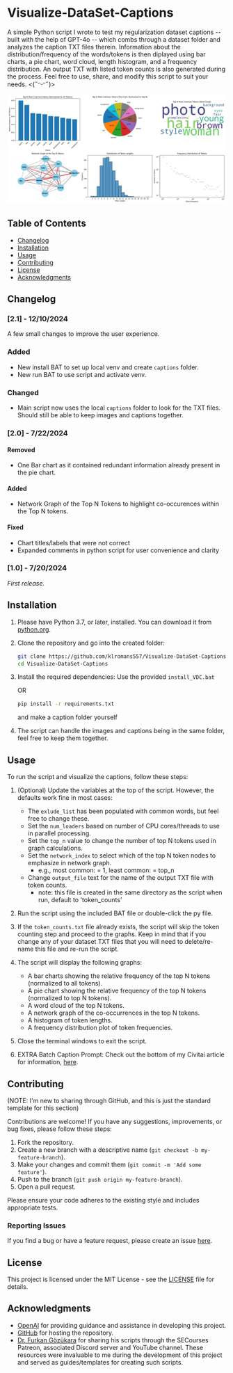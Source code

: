 # Visualize-DataSet-Captions
A simple Python script I wrote to test my regularization dataset captions -- built with the help of GPT-4o -- which combs through a dataset folder and analyzes the caption TXT files therein. Information about the distribution/frequency of the words/tokens is then diplayed using bar charts, a pie chart, word cloud, length histogram, and a frequency distribution. An output TXT with listed token counts is also generated during the process. Feel free to use, share, and modify this script to suit your needs. 
<(˶ᵔᵕᵔ˶)>

![screenshot](Preview_Graphs_v2.png)

## Table of Contents

- [Changelog](#changelog)
- [Installation](#installation)
- [Usage](#usage)
- [Contributing](#contributing)
- [License](#license)
- [Acknowledgments](#acknowledgments)

## Changelog

### [2.1] - 12/10/2024
A few small changes to improve the user experience.

### Added
- New install BAT to set up local venv and create `captions` folder.
- New run BAT to use script and activate venv.

### Changed
- Main script now uses the local `captions` folder to look for the TXT files. Should still be able to keep images and captions together.

### [2.0] - 7/22/2024

#### Removed 
 - One Bar chart as it contained redundant information already present in the pie chart.

#### Added 
 - Network Graph of the Top N Tokens to highlight co-occurences within the Top N tokens.

#### Fixed
 - Chart titles/labels that were not correct
 - Expanded comments in python script for user convenience and clarity

### [1.0] - 7/20/2024
_First release._

## Installation

1. Please have Python 3.7, or later, installed. You can download it from [python.org](https://www.python.org/downloads/).

2. Clone the repository and go into the created folder:
    ```sh
    git clone https://github.com/klromans557/Visualize-DataSet-Captions.git
    cd Visualize-DataSet-Captions
    ```

3. Install the required dependencies:
   Use the provided `install_VDC.bat`

   OR
   
    ```sh
    pip install -r requirements.txt
    ```
    and make a caption folder yourself
   
4. The script can handle the images and captions being in the same folder, feel free to keep them together.

## Usage

To run the script and visualize the captions, follow these steps:

1. (Optional) Update the variables at the top of the script. However, the defaults work fine in most cases:
   - The `exlude_list` has been populated with common words, but feel free to change these.
   - Set the `num_loaders` based on number of CPU cores/threads to use in parallel processing.
   - Set the `top_n` value to change the number of top N tokens used in graph calculations.
   - Set the `network_index` to select which of the top N token nodes to emphasize in network graph.
     * e.g., most common: = 1, least common: = top_n
   - Change `output_file` text for the name of the output TXT file with token counts.
     * note: this file is created in the same directory as the script when run, default to 'token_counts'

3. Run the script using the included BAT file or double-click the py file.

4. If the `token_counts.txt` file already exists, the script will skip the token counting step and proceed to the graphs. Keep in mind that if you change any of your dataset TXT files that you will need to delete/re-name this file and re-run the script.

5. The script will display the following graphs:
    - A bar charts showing the relative frequency of the top N tokens (normalized to all tokens).
    - A pie chart showing the relative frequency of the top N tokens (normalized to top N tokens).
    - A word cloud of the top N tokens.
    - A network graph of the co-occurrences in the top N tokens.
    - A histogram of token lengths.
    - A frequency distribution plot of token frequencies.

6. Close the terminal windows to exit the script.

7. EXTRA Batch Caption Prompt: Check out the bottom of my Civitai article for information, [here](https://civitai.com/articles/6264/a-simple-script-for-visualizing-captions-in-large-datasets).

## Contributing

(NOTE: I'm new to sharing through GitHub, and this is just the standard template for this section)

Contributions are welcome! If you have any suggestions, improvements, or bug fixes, please follow these steps:

1. Fork the repository.
2. Create a new branch with a descriptive name (`git checkout -b my-feature-branch`).
3. Make your changes and commit them (`git commit -m 'Add some feature'`).
4. Push to the branch (`git push origin my-feature-branch`).
5. Open a pull request.

Please ensure your code adheres to the existing style and includes appropriate tests.

### Reporting Issues

If you find a bug or have a feature request, please create an issue [here](https://github.com/klromans557/Visualize-DataSet-Captions/issues).

## License

This project is licensed under the MIT License - see the [LICENSE](LICENSE) file for details.

## Acknowledgments

- [OpenAI](https://www.openai.com) for providing guidance and assistance in developing this project.
- [GitHub](https://github.com) for hosting the repository.
- [Dr. Furkan Gözükara](https://www.patreon.com/SECourses/posts) for sharing his scripts through the SECourses Patreon, associated Discord server and YouTube channel.
  These resources were invaluable to me during the development of this project and served as guides/templates for creating such scripts.
